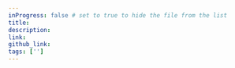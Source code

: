 ```yaml
---
inProgress: false # set to true to hide the file from the list
title:
description:
link:
github_link:
tags: ['']
---
```

